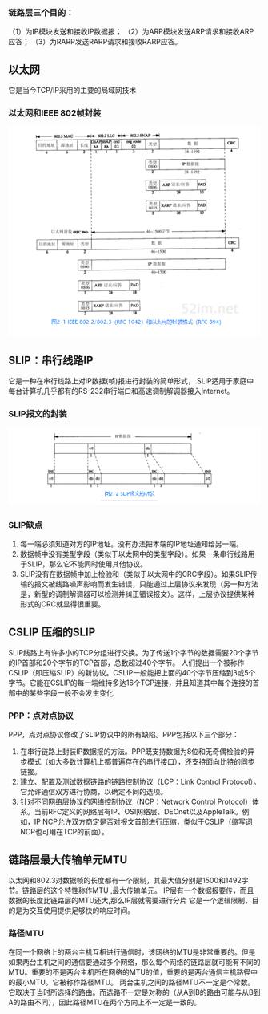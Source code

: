 ### 链路层三个目的：
（1）为IP模块发送和接收IP数据报；
（2）为ARP模块发送ARP请求和接收ARP应答；
（3）为RARP发送RARP请求和接收RARP应答。

## 以太网
它是当今TCP/IP采用的主要的局域网技术
### 以太网和IEEE 802帧封装
![](./assets/tcpip3.png)

## SLIP：串行线路IP
它是一种在串行线路上对IP数据(帧)报进行封装的简单形式，.SLIP适用于家庭中每台计算机几乎都有的RS-232串行端口和高速调制解调器接入Internet。

### SLIP报文的封装
![](./assets/tcpip2.png)

### SLIP缺点
1. 每一端必须知道对方的IP地址。没有办法把本端的IP地址通知给另一端。
2. 数据帧中没有类型字段（类似于以太网中的类型字段）。如果一条串行线路用于SLIP，那么它不能同时使用其他协议。
3. SLIP没有在数据帧中加上检验和（类似于以太网中的CRC字段）。如果SLIP传输的报文被线路噪声影响而发生错误，只能通过上层协议来发现（另一种方法是，新型的调制解调器可以检测并纠正错误报文）。这样，上层协议提供某种形式的CRC就显得很重要。

## CSLIP 压缩的SLIP
SLIP线路上有许多小的TCP分组进行交换。为了传送1个字节的数据需要20个字节的IP首部和20个字节的TCP首部，总数超过40个字节。
人们提出一个被称作CSLIP（即压缩SLIP）的新协议。CSLIP一般能把上面的40个字节压缩到3或5个字节。它能在CSLIP的每一端维持多达16个TCP连接，并且知道其中每个连接的首部中的某些字段一般不会发生变化

### PPP：点对点协议
PPP，点对点协议修改了SLIP协议中的所有缺陷。PPP包括以下三个部分：

1. 在串行链路上封装IP数据报的方法。PPP既支持数据为8位和无奇偶检验的异步模式（如大多数计算机上都普遍存在的串行接口），还支持面向比特的同步链接。
2. 建立、配置及测试数据链路的链路控制协议（LCP：Link Control Protocol）。它允许通信双方进行协商，以确定不同的选项。
3. 针对不同网络层协议的网络控制协议（NCP：Network Control Protocol）体系。当前RFC定义的网络层有IP、OSI网络层、DECnet以及AppleTalk。例如，IP NCP允许双方商定是否对报文首部进行压缩，类似于CSLIP（缩写词NCP也可用在TCP的前面）。

## 链路层最大传输单元MTU
以太网和802.3对数据帧的长度都有一个限制，其最大值分别是1500和1492字节。链路层的这个特性称作MTU ,最大传输单元。
IP层有一个数据报要传，而且数据的长度比链路层的MTU还大,那么IP层就需要进行分片
它是一个逻辑限制，目的是为交互使用提供足够快的响应时间。

### 路径MTU
在同一个网络上的两台主机互相进行通信时，该网络的MTU是非常重要的。但是如果两台主机之间的通信要通过多个网络，那么每个网络的链路层就可能有不同的MTU。重要的不是两台主机所在网络的MTU的值，重要的是两台通信主机路径中的最小MTU。它被称作路径MTU。
两台主机之间的路径MTU不一定是个常数。它取决于当时所选择的路由。而选路不一定是对称的（从A到B的路由可能与从B到A的路由不同），因此路径MTU在两个方向上不一定是一致的。